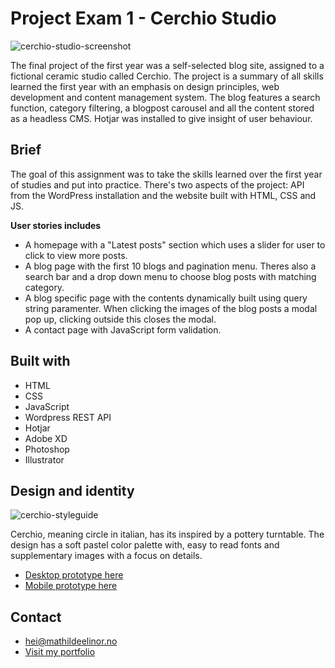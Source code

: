 # Project Exam 1 - Cerchio Studio

![cerchio-studio-screenshot](https://user-images.githubusercontent.com/94295012/194151291-4432e049-27dc-404b-a55d-4f9d7fe50398.jpg)

The final project of the first year was a self-selected blog site, assigned to a fictional ceramic studio called Cerchio. The project is a summary of all skills learned the first year with an emphasis on design principles, web development and content management system. The blog features a search function, category filtering, a blogpost carousel and all the content stored as a headless CMS.
Hotjar was installed to give insight of user behaviour.

## Brief
The goal of this assignment was to take the skills learned over the first year of studies and put into practice. There's two aspects of the project: API from the WordPress installation and the website built with HTML, CSS and JS.

**User stories includes**
- A homepage with a "Latest posts" section which uses a slider for user to click to view more posts.
- A blog page with the first 10 blogs and pagination menu. Theres also a search bar and a drop down menu to choose blog posts with matching category.
- A blog specific page with the contents dynamically built using query string paramenter. When clicking the images of the blog posts a modal pop up, clicking outside this closes the modal.
- A contact page with JavaScript form validation.

## Built with
- HTML
- CSS
- JavaScript
- Wordpress REST API
- Hotjar
- Adobe XD
- Photoshop
- Illustrator

## Design and identity
![cerchio-styleguide](https://github.com/mathildeew/projext-exam-1-cerchio-studio/assets/94295012/a42b656c-193b-4a97-a4d5-e8331f4e9be5)

Cerchio, meaning circle in italian, has its inspired by a pottery turntable. The design has a soft pastel color palette with, easy to read fonts and supplementary images with a focus on details.

- [Desktop prototype here](https://xd.adobe.com/view/c5f31b75-edbb-406a-850e-9c5659354600-90a0/)
- [Mobile prototype here](https://xd.adobe.com/view/db51efda-3bcb-4637-8a12-41bf77d57710-8e02/)

## Contact
- [hei@mathildeelinor.no](mailto:hei@mathildeelinor.no)
- [Visit my portfolio](https://www.mathildeelinor.no)
